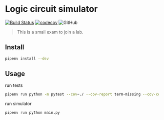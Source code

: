# Logic circuit simulator

[![Build Status](https://travis-ci.com/Sean2525/Logic-circuit-simulator.svg?branch=master)](https://travis-ci.com/Sean2525/Logic-circuit-simulator) [![codecov](https://codecov.io/gh/Sean2525/Logic-circuit-simulator/branch/master/graph/badge.svg)](https://codecov.io/gh/Sean2525/Logic-circuit-simulator) ![GitHub](https://img.shields.io/github/license/sean2525/Logic-circuit-simulator.svg?style=popout)

> This is a small exam to join a lab.

## Install

```bash
pipenv install --dev
```

## Usage

run tests

```bash
pipenv run python -m pytest --cov=./ --cov-report term-missing --cov-config=.coveragerc
```

run simulator

```bash
pipenv run python main.py
```
